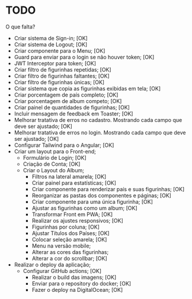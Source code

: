 # TODO

O que falta?

- Criar sistema de Sign-in; [OK]
- Criar sistema de Logout; [OK]
- Criar componente para o Menu; [OK]
- Guard para enviar para o login se não houver token; [OK]
- JWT Interceptor para token; [OK]
- Criar filtro de figurinhas repetidas; [OK]
- Criar filtro de figurinhas faltantes; [OK]
- Criar filtro de figurinhas únicas; [OK]
- Criar sistema que copia as figurinhas exibidas em tela; [OK]
- Criar porcentagem de país completo; [OK]
- Criar porcentagem de album competo; [OK]
- Criar painel de quantidades de figurinhas; [OK]
- Incluir mensagem de feedback em Toaster; [OK]
- Melhorar tratativa de erros no cadastro. Mostrando cada campo que deve ser ajustado; [OK]
- Melhorar tratativa de erros no login. Mostrando cada campo que deve ser ajustado; [OK]
- Configurar Tailwind para o Angular; [OK]
- Criar um layout para o Front-end;
  - Formulário de Login; [OK]
  - Criação de Conta; [OK]
  - Criar o Layout do Album;
    - Filtros na lateral amarela; [OK]
    - Criar painel para estatísticas; [OK]
    - Criar componente para renderizar país e suas figurinhas; [OK]
    - Reorganizar as pastas dos componentes e páginas; [OK]
    - Criar componente para uma única figurinha; [OK]
    - Ajustar as figurinhas como um album; [OK]
    - Transformar Front em PWA; [OK]
    - Realizar os ajustes responsivos; [OK]
    - Figurinhas por coluna; [OK]
    - Ajustar Títulos dos Países; [OK]
    - Colocar seleção amarela; [OK]
    - Menu na versão mobile;
    - Alterar as cores das figurinhas;
    - Alterar a cor do scrollbar; [OK]
- Realizar o deploy da aplicação;
  - Configurar GitHub actions; [OK]
    - Realizar o build das imagens; [OK]
    - Enviar para o repository do docker; [OK]
    - Fazer o deploy na DigitalOcean; [OK]
